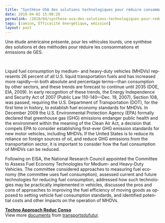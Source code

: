 ```yaml
---
title: "Synthèse USA des solutions technologiques pour réduire consommation et GES (Véhicules lourds)"
date: 2010-04-02 15:08:28
permalink: /2010/04/synthese-usa-des-solutions-technologiques-pour-reduire-consommation-et-ges-vehicules-lourds.html
tags: [camion, Efficacité énergétique, emission]
layout: post
---
```


<p class="MsoNormal"><span>Une étude américaine présente, pour les véhicules lourds, une synthèse des solutions et des méthodes pour réduire les consommations et émissions de GES.</span></p> <p class="MsoNormal"><span>  </span></p>  <!--more-->  <p class="MsoNormal"><span lang="EN-GB">Liquid fuel consumption by medium- and heavy-duty vehicles (MHDVs) represents 26 percent of all U.S. liquid transportation fuels and has increased more rapidly—in both absolute and percentage terms—than consumption by other sectors, and these trends are forecast to continue until 2035 (DOE, EIA, 2009). In early recognition of these trends, the Energy Independence and Security Act of 2007 (Public Law 110-140—</span><span lang="EN-GB">Dec. 19, 2007</span><span lang="EN-GB">), Section 108, was passed, requiring the U.S. Department of Transportation (DOT), for the first time in history, to establish fuel economy standards for MHDVs. In December 2009 the U.S. Environmental Protection Agency (EPA) formally declared that greenhouse gas (GHG) emissions endanger public health and the environment within the meaning of the Clean Air Act, a decision that compels EPA to consider establishing first-ever GHG emission standards for new motor vehicles, including MHDVs<strong>. </strong>If the </span><span lang="EN-GB">United States</span><span lang="EN-GB"> is to reduce its reliance on foreign sources of oil, and reduce GHG emissions from the transportation sector, it is important to consider how the fuel consumption of MHDVs can be reduced.</span></p> <p class="MsoNormal"><span lang="EN-GB">Following on EISA, the National Research Council appointed the Committee to Assess Fuel Economy Technologies for Medium- and Heavy-Duty Vehicles. The committee considered approaches to measuring fuel economy (the committee uses fuel consumption), assessed current and future technologies for reducing fuel consumption, addressed how such technologies may be practically implemented in vehicles, discussed the pros and cons of approaches to improving the fuel efficiency of moving goods as opposed to setting vehicle fuel consumption standards, and identified potential costs and other impacts on the operation of MHDVs.</span></p> <div id="__ss_3619977"><strong><a href="http://www.slideshare.net/transportsdufutur/techno-approach-reduc-conso" title="Techno Approach Reduc Conso">Techno Approach Reduc Conso</a></strong>   <div>View more <a href="http://www.slideshare.net/">documents</a> from <a href="http://www.slideshare.net/transportsdufutur">transportsdufutur</a>.</div></div>
